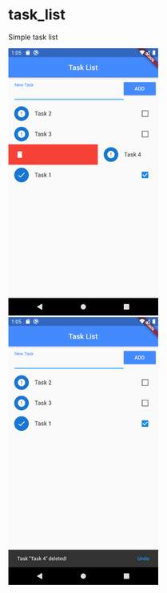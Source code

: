 # task_list

Simple task list

<img src="readme_app1.png" width="300px"> <img src="readme_app2.png" width="300px">
